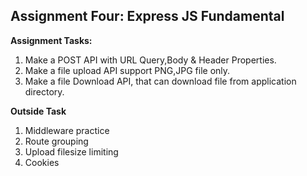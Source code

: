 **Assignment Four: Express JS Fundamental**
---------------------------
**Assignment Tasks:**
1. Make a POST API with URL Query,Body & Header Properties. 
2. Make a file upload API support PNG,JPG file only.
3. Make a file Download API, that can download file from application directory.


**Outside Task**
1. Middleware practice
2. Route grouping
3. Upload filesize limiting
4. Cookies
